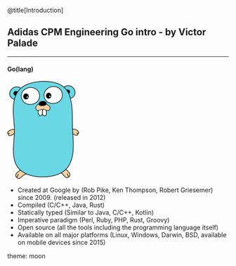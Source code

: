 @title[Introduction]
## Adidas CPM Engineering Go intro - by Victor Palade
---

#### Go(lang)

![alt text](./assets/gopher.png "Gopher")

* Created at Google by (Rob Pike, Ken Thompson, Robert Griesemer) since 2009.
(released in 2012)
* Compiled (C/C++, Java, Rust)
* Statically typed (Similar to Java, C/C++, Kotlin)
* Imperative paradigm (Perl, Ruby, PHP, Rust, Groovy)
* Open source (all the tools including the programming language itself)
* Available on all major platforms (Linux, Windows, Darwin, BSD, available on
  mobile devices since 2015)

theme: moon
